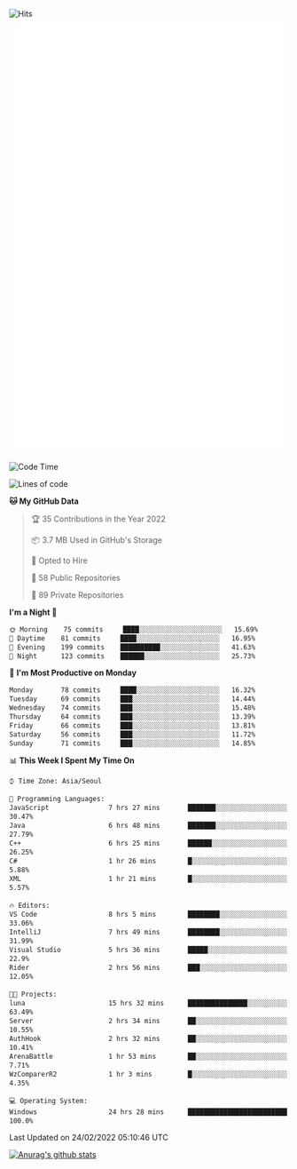 ![Hits](https://hits.seeyoufarm.com/api/count/incr/badge.svg?url=https%3A%2F%2Fgithub.com%2Fkokose1234&count_bg=%2379C83D&title_bg=%23555555&icon=apple.svg&icon_color=%23E7E7E7&title=hits&edge_flat=false)
<br/>
![Metrics](https://github.com/kokose1234/kokose1234/blob/main/github-metrics.svg)

<!--START_SECTION:waka-->
![Code Time](http://img.shields.io/badge/Code%20Time-501%20hrs%2020%20mins-blue)

![Lines of code](https://img.shields.io/badge/From%20Hello%20World%20I%27ve%20Written-8%20Million%20lines%20of%20code-blue)

**🐱 My GitHub Data** 

> 🏆 35 Contributions in the Year 2022
 > 
> 📦 3.7 MB Used in GitHub's Storage 
 > 
> 💼 Opted to Hire
 > 
> 📜 58 Public Repositories 
 > 
> 🔑 89 Private Repositories  
 > 
**I'm a Night 🦉** 

```text
🌞 Morning    75 commits     ████░░░░░░░░░░░░░░░░░░░░░   15.69% 
🌆 Daytime    81 commits     ████░░░░░░░░░░░░░░░░░░░░░   16.95% 
🌃 Evening    199 commits    ██████████░░░░░░░░░░░░░░░   41.63% 
🌙 Night      123 commits    ██████░░░░░░░░░░░░░░░░░░░   25.73%

```
📅 **I'm Most Productive on Monday** 

```text
Monday       78 commits     ████░░░░░░░░░░░░░░░░░░░░░   16.32% 
Tuesday      69 commits     ███░░░░░░░░░░░░░░░░░░░░░░   14.44% 
Wednesday    74 commits     ███░░░░░░░░░░░░░░░░░░░░░░   15.48% 
Thursday     64 commits     ███░░░░░░░░░░░░░░░░░░░░░░   13.39% 
Friday       66 commits     ███░░░░░░░░░░░░░░░░░░░░░░   13.81% 
Saturday     56 commits     ███░░░░░░░░░░░░░░░░░░░░░░   11.72% 
Sunday       71 commits     ███░░░░░░░░░░░░░░░░░░░░░░   14.85%

```


📊 **This Week I Spent My Time On** 

```text
⌚︎ Time Zone: Asia/Seoul

💬 Programming Languages: 
JavaScript               7 hrs 27 mins       ███████░░░░░░░░░░░░░░░░░░   30.47% 
Java                     6 hrs 48 mins       ███████░░░░░░░░░░░░░░░░░░   27.79% 
C++                      6 hrs 25 mins       ██████░░░░░░░░░░░░░░░░░░░   26.25% 
C#                       1 hr 26 mins        █░░░░░░░░░░░░░░░░░░░░░░░░   5.88% 
XML                      1 hr 21 mins        █░░░░░░░░░░░░░░░░░░░░░░░░   5.57%

🔥 Editors: 
VS Code                  8 hrs 5 mins        ████████░░░░░░░░░░░░░░░░░   33.06% 
IntelliJ                 7 hrs 49 mins       ████████░░░░░░░░░░░░░░░░░   31.99% 
Visual Studio            5 hrs 36 mins       █████░░░░░░░░░░░░░░░░░░░░   22.9% 
Rider                    2 hrs 56 mins       ███░░░░░░░░░░░░░░░░░░░░░░   12.05%

🐱‍💻 Projects: 
luna                     15 hrs 32 mins      ███████████████░░░░░░░░░░   63.49% 
Server                   2 hrs 34 mins       ██░░░░░░░░░░░░░░░░░░░░░░░   10.55% 
AuthHook                 2 hrs 32 mins       ██░░░░░░░░░░░░░░░░░░░░░░░   10.41% 
ArenaBattle              1 hr 53 mins        ██░░░░░░░░░░░░░░░░░░░░░░░   7.71% 
WzComparerR2             1 hr 3 mins         █░░░░░░░░░░░░░░░░░░░░░░░░   4.35%

💻 Operating System: 
Windows                  24 hrs 28 mins      █████████████████████████   100.0%

```


 Last Updated on 24/02/2022 05:10:46 UTC
<!--END_SECTION:waka-->

[![Anurag's github stats](https://github-readme-stats.vercel.app/api?username=kokose1234&theme=dracula)](https://github.com/anuraghazra/github-readme-stats)



	
